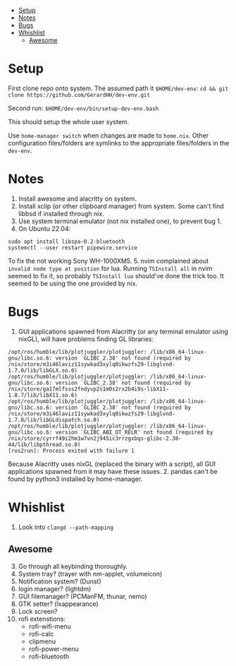 <!--toc:start-->
- [Setup](#setup)
- [Notes](#notes)
- [Bugs](#bugs)
- [Whishlist](#whishlist)
  - [Awesome](#awesome)
<!--toc:end-->

# Setup
First clone repo onto system. The assumed path it `$HOME/dev-env`:
`cd && git clone https://github.com/GerardHH/dev-env.git`

Second run:
`$HOME/dev-env/bin/setup-dev-env.bash`

This should setup the whole user system.

Use `home-manager switch` when changes are made to `home.nix`. Other configuration files/folders are symlinks to the appropriate files/folders in the `dev-env`.

# Notes
1. Install awesome and alacritty on system.
2. Install xclip (or other clipboard manager) from system. Some can't find libbsd if installed through nix.
3. Use system terminal emulator (not nix installed one), to prevent bug 1.
4. On Ubuntu 22.04:
```
sudo apt install libspa-0.2-bluetooth
systemctl --user restart pipewire.service
```
To fix the not working Sony WH-1000XM5.
5. nvim complained about `invalid node type at position` for lua. Running `TSInstall all` in nvim seemed to fix it, so probably `TSInstall lua` should've done the trick too. It seemed to be using the one provided by nix.

# Bugs
1. GUI applications spawned from Alacritty (or any terminal emulator using nixGL), will have problems finding GL libraries:
```
/opt/ros/humble/lib/plotjuggler/plotjuggler: /lib/x86_64-linux-gnu/libc.so.6: version `GLIBC_2.38' not found (required by /nix/store/m3i46laviz11sywkad3xylq0ikwzfs29-libglvnd-1.7.0/lib/libGLX.so.0)
/opt/ros/humble/lib/plotjuggler/plotjuggler: /lib/x86_64-linux-gnu/libc.so.6: version `GLIBC_2.38' not found (required by /nix/store/ga17mlfsss2fndyvp2s1m0s2rx2b4i9s-libX11-1.8.7/lib/libX11.so.6)
/opt/ros/humble/lib/plotjuggler/plotjuggler: /lib/x86_64-linux-gnu/libc.so.6: version `GLIBC_2.38' not found (required by /nix/store/m3i46laviz11sywkad3xylq0ikwzfs29-libglvnd-1.7.0/lib/libGLdispatch.so.0)
/opt/ros/humble/lib/plotjuggler/plotjuggler: /lib/x86_64-linux-gnu/libc.so.6: version `GLIBC_ABI_DT_RELR' not found (required by /nix/store/cyrrf49i2hm1w7vn2j945ic3rrzgxbqs-glibc-2.38-44/lib/libpthread.so.0)
[ros2run]: Process exited with failure 1
```
Because Alacritty uses nixGL (replaced the binary with a script), all GUI applications spawned from it may have these issues.
2. pandas can't be found by python3 installed by home-manager.

# Whishlist
1. Look into `clangd --path-mapping`

## Awesome
3. Go through all keybinding thoroughly.
4. System  tray? (trayer with nm-applet, volumeicon)
5. Notification system? (Dunst)
6. login manager? (lightdm)
7. GUI filemanager? (PCManFM, thunar, nemo)
8. GTK setter? (lxappearance)
9. Lock screen?
10. rofi extenstions:
    - rofi-wifi-menu
    - rofi-calc
    - clipmenu
    - rofi-power-menu
    - rofi-bluetooth
